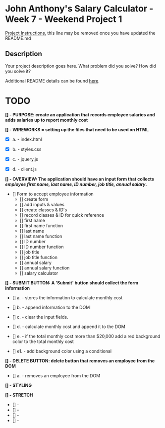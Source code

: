 # John Anthony's Salary Calculator - Week 7 - Weekend Project 1

[Project Instructions](./INSTRUCTIONS.md), this line may be removed once you have updated the README.md

## Description

Your project description goes here. What problem did you solve? How did you solve it?

Additional README details can be found [here](https://github.com/PrimeAcademy/readme-template/blob/master/README.md).

# TODO

**[] - PURPOSE: create an application that records employee salaries and adds salaries up to report monthly cost**

**[] - WIREWORKS = setting up the files that need to be used on HTML**

- [x] a. - index.html

- [x] b. - styles.css

- [x] c. - jquery.js

- [x] d. - client.js

**[] - OVERVIEW: The application should have an input form that collects _employee first name, last name, ID number, job title, annual salary_.**

- [] Form to accept employee information
  - [] create form
  - [] add inputs & values
  - [] create classes & ID's
  - [] record classes & ID for quick reference
  - [] first name
  - [] first name function
  - [] last name
  - [] last name function
  - [] ID number
  - [] ID number function
  - [] job title
  - [] job title function
  - [] annual salary
  - [] annual salary function
  - [] salary calculator

**[] - SUBMIT BUTTON: A 'Submit' button should collect the form information**

- [] a. - stores the information to calculate monthly cost

- [] b. - append information to the DOM

- [] c. - clear the input fields.

- [] d. - calculate monthly cost and append it to the DOM

- [] e. - if the total monthly cost more than $20,000 add a red background color to the total monthly cost

- [] e1. - add background color using a conditional

**[] - DELETE BUTTON: delete button that removes an employee from the DOM**

- [] a. - removes an employee from the DOM

**[] - STYLING**

**[] - STRETCH**

- [] -
- [] -
- [] -
- [] -
